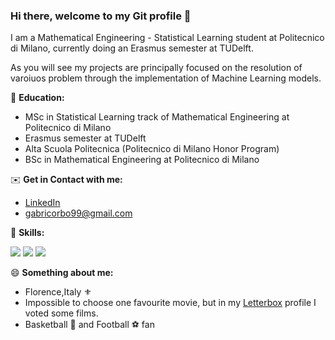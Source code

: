 ### Hi there, welcome to my Git profile 👋


I am a Mathematical Engineering - Statistical Learning student at Politecnico di Milano, currently doing an Erasmus semester at TUDelft. 

As you will see my projects are principally focused on the resolution of varoiuos problem through the implementation of Machine Learning models.

🏫 **Education:**
- MSc in Statistical Learning track of Mathematical Engineering at Politecnico di Milano
- Erasmus semester at TUDelft
- Alta Scuola Politecnica (Politecnico di Milano Honor Program)
- BSc in Mathematical Engineering at Politecnico di Milano


✉️ **Get in Contact with me:**
- [LinkedIn](https://www.linkedin.com/in/gabriele-corbo-657982218/)
- gabricorbo99@gmail.com

🚀 **Skills:**

![](https://img.shields.io/badge/Python-3776AB?style=for-the-badge&logo=python&logoColor=white)
![](https://img.shields.io/badge/C%2B%2B-00599C?style=for-the-badge&logo=c%2B%2B&logoColor=white)
![](https://img.shields.io/badge/R-276DC3?style=for-the-badge&logo=r&logoColor=white)

😄 **Something about me:**
- Florence,Italy ⚜️
- Impossible to choose one favourite movie, but in my [Letterbox](https://letterboxd.com/briologa00/) profile I voted some films.
- Basketball 🏀 and Football ⚽ fan 
